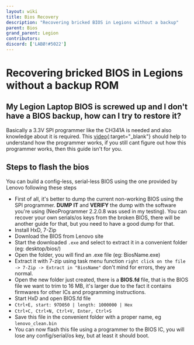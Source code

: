 ```yaml
---
layout: wiki
title: Bios Recovery
description: "Recovering bricked BIOS in Legions without a backup"
parent: Bios
grand_parent: Legion
contributors:
discord: ['LABØ!#5022']
---
```


# Recovering bricked BIOS in Legions without a backup ROM

## My Legion Laptop BIOS is screwed up and I don't have a BIOS backup, how can I try to restore it?

Basically a 3.3V SPI programmer like the CH341A is needed and also knowledge about it is required. This [video](https://www.youtube.com/watch?v=4qX2zihB6UE){:target="_blank"} should help to understand how the programmer works, if you still cant figure out how this programmer works, then this guide isn't for you. 

## Steps to flash the bios

You can build a config-less, serial-less BIOS using the one provided by Lenovo following these steps

- First of all, it's better to dump the current non-working BIOS using the SPI programmer. **DUMP IT** and **VERIFY** the dump with the software you're using (NeoProgrammer 2.2.0.8 was used in my testing). You can recover your own serials/os keys from the broken BIOS, there will be another guide for that, but you need to have a good dump for that.
- Install HxD, 7-Zip
- Download the BIOS from Lenovo site
- Start the downloaded ``.exe`` and select to extract it in a convenient folder (eg: desktop/bios/)
- Open the folder, you will find an .exe file (eg: BiosName.exe)
- Extract it with 7-zip using task menu function ``right click on the file -> 7-Zip -> Extract in "BiosName"`` don't mind for errors, they are normal.
- Open the new folder just created, there is a **BIOS.fd** file, that is the BIOS file we want to trim to 16 MB, it's larger due to the fact it contains firmwares for other ICs and programming instructions.
- Start HxD and open BIOS.fd file
- ``Ctrl+E, start: 97D050 | length: 1000000 | Hex``
- ``Ctrl+C, Ctrl+N, Ctrl+V, Enter, Ctrl+S``
- Save this file in the convenient folder with a proper name, eg ``lenovo_clean.bin``
- You can now flash this file using a programmer to the BIOS IC, you will lose any config/serial/os key, but at least it should boot.
